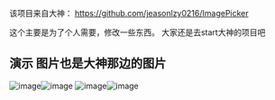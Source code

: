 
该项目来自大神：
https://github.com/jeasonlzy0216/ImagePicker


这个主要是为了个人需要，修改一些东西。 大家还是去start大神的项目吧


## 演示 图片也是大神那边的图片
 ![image](http://7xss53.com2.z0.glb.clouddn.com/imagepicker/demo1.png)![image](https://camo.githubusercontent.com/3e2a1cf08b849332930c2197a092aa9944c68900/687474703a2f2f3778737335332e636f6d322e7a302e676c622e636c6f7564646e2e636f6d2f696d6167657069636b65722f64656d6f322e676966)
 ![image](https://camo.githubusercontent.com/1e0754f41e09c943aa5d86bf4d665aed83616c2d/687474703a2f2f3778737335332e636f6d322e7a302e676c622e636c6f7564646e2e636f6d2f696d6167657069636b65722f64656d6f332e676966)![image](http://7xss53.com1.z0.glb.clouddn.com/imagepicker/demo5.gif)
